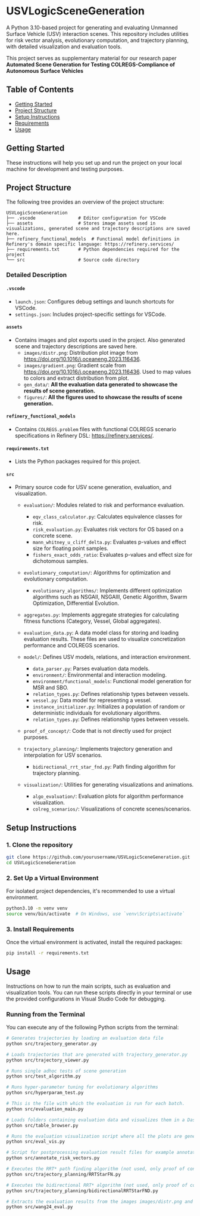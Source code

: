 
# USVLogicSceneGeneration

A Python 3.10-based project for generating and evaluating Unmanned Surface Vehicle (USV) interaction scenes. This repository includes utilities for risk vector analysis, evolutionary computation, and trajectory planning, with detailed visualization and evaluation tools.

This project serves as supplementary material for our research paper **Automated Scene Generation for Testing COLREGS-Compliance of Autonomous Surface Vehicles**

## Table of Contents

- [Getting Started](#getting-started)
- [Project Structure](#project-structure)
- [Setup Instructions](#setup-instructions)
- [Requirements](#requirements)
- [Usage](#usage)

## Getting Started

These instructions will help you set up and run the project on your local machine for development and testing purposes.

## Project Structure

The following tree provides an overview of the project structure:

```
USVLogicSceneGeneration
├── .vscode                # Editor configuration for VSCode
├── assets                 # Stores image assets used in visualizations, generated scene and trajectory descriptions are saved here.
├── refinery_functional_models  # Functional model definitions in Refinery's domain specific language: https://refinery.services/
├── requirements.txt       # Python dependencies required for the project
└── src                    # Source code directory
```

### Detailed Description

#### `.vscode`
- `launch.json`: Configures debug settings and launch shortcuts for VSCode.
- `settings.json`: Includes project-specific settings for VSCode.

#### `assets`
- Contains images and plot exports used in the project. Also generated scene and trajectory descriptions are saved here.
  - `images/distr.png`: Distribution plot image from https://doi.org/10.1016/j.oceaneng.2023.116436.
  - `images/gradient.png`: Gradient scale from https://doi.org/10.1016/j.oceaneng.2023.116436. Used to map values to colors and extract distribution from plot.
  - `gen_data/`: **All the evaluation data generated to showcase the results of scene generation.**
  - `figures/`: **All the figures used to showcase the results of scene generation.**

#### `refinery_functional_models`
- Contains `COLREGS.problem` files with functional COLREGS scenario specifications in Refinery DSL:  https://refinery.services/.

#### `requirements.txt`
- Lists the Python packages required for this project. 

#### `src`
- Primary source code for USV scene generation, evaluation, and visualization.
  - `evaluation/`: Modules related to risk and performance evaluation.
    - `eqv_class_calculator.py`: Calculates equivalence classes for risk.
    - `risk_evaluation.py`: Evaluates risk vectors for OS based on a concrete scene.
    - `mann_whitney_u_cliff_delta.py`: Evaluates p-values and effect size for floating point samples.
    - `fishers_exact_odds_ratio`: Evaluates p-values and effect size for dichotomous samples.

  - `evolutionary_computation/`: Algorithms for optimization and evolutionary computation.
    - `evolutionary_algorithms/`: Implements different optimization algorithms such as NSGAII, NSGAIII, Genetic Algorithm, Swarm Optimization, Differential Evolution.
  - `aggregates.py`: Implements aggregate strategies for calculating fitness functions (Category, Vessel, Global aggregates).
  - `evaluation_data.py`: A data model class for storing and loading evaluation results. These files are used to visualize concretization performance and COLREGS scenarios.
  - `model/`: Defines USV models, relations, and interaction environment.
    - `data_parser.py`: Parses evaluation data models.
    - `environment/`: Environmental and interaction modeling.
    - `environment/functional_models`: Functional model generation for MSR and SBO.
    - `relation_types.py`: Defines relationship types between vessels.
    - `vessel.py`: Data model for representing a vessel.
    - `instance_initializer.py`: Initializes a population of random or deterministic individuals for evolutionary algorithms.
    - `relation_types.py`: Defines relationship types between vessels.

  - `proof_of_concept/`: Code that is not directly used for project purposes.

  - `trajectory_planning/`: Implements trajectory generation and interpolation for USV scenarios.
    - `bidirectional_rrt_star_fnd.py`: Path finding algorithm for trajectory planning.

  - `visualization/`: Utilities for generating visualizations and animations.
    - `algo_evaluation/`: Evaluation plots for algorithm performance visualization.
    - `colreg_scenarios/`: Visualizations of concrete scenes/scenarios.

## Setup Instructions

### 1. Clone the repository

```bash
git clone https://github.com/yourusername/USVLogicSceneGeneration.git
cd USVLogicSceneGeneration
```

### 2. Set Up a Virtual Environment

For isolated project dependencies, it's recommended to use a virtual environment.

```bash
python3.10 -m venv venv
source venv/bin/activate  # On Windows, use `venv\Scripts\activate`
```

### 3. Install Requirements

Once the virtual environment is activated, install the required packages:

```bash
pip install -r requirements.txt
```

## Usage

Instructions on how to run the main scripts, such as evaluation and visualization tools. You can run these scripts directly in your terminal or use the provided configurations in Visual Studio Code for debugging.

### Running from the Terminal

You can execute any of the following Python scripts from the terminal:

```bash
# Generates trajectories by loading an evaluation data file
python src/trajectory_generator.py

# Loads trajectories that are generated with trajectory_generator.py
python src/trajectory_viewer.py

# Runs single adhoc tests of scene generation 
python src/test_algorithm.py

# Runs hyper-parameter tuning for evolutionary algorithms
python src/hyperparam_test.py

# This is the file with which the evaluation is run for each batch. 
python src/evaluation_main.py

# Loads folders containing evaluation data and visualizes them in a Dash table on local server. Good for debuging and browsing the data.
python src/table_browser.py

# Runs the evaluation visualization script where all the plots are generated for the evaluation data used in the research.
python src/eval_vis.py

# Script for postprocessing evaluation result files for example annotating them with risk vectors.
python src/annotate_risk_vectors.py

# Executes the RRT* path finding algorithm (not used, only proof of concept)
python src/trajectory_planning/RRTStarFN.py

# Executes the bidirectional RRT* algorithm (not used, only proof of concept)
python src/trajectory_planning/bidirectionalRRTStarFND.py

# Extracts the evaluation results from the images images/distr.png and images/gradient.png scraped from https://doi.org/10.1016/j.oceaneng.2023.116436. Used to map values to colors and extract distribution from plot.
python src/wang24_eval.py
